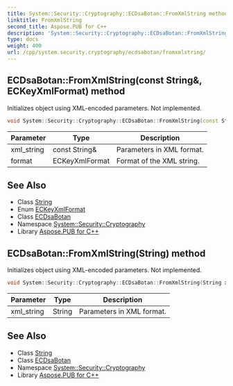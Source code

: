 ```yaml
---
title: System::Security::Cryptography::ECDsaBotan::FromXmlString method
linktitle: FromXmlString
second_title: Aspose.PUB for C++
description: 'System::Security::Cryptography::ECDsaBotan::FromXmlString method. Initializes object using XML-encoded parameters. Not implemented in C++.'
type: docs
weight: 400
url: /cpp/system.security.cryptography/ecdsabotan/fromxmlstring/
---
```

## ECDsaBotan::FromXmlString(const String\&, ECKeyXmlFormat) method


Initializes object using XML-encoded parameters. Not implemented.

```cpp
void System::Security::Cryptography::ECDsaBotan::FromXmlString(const String &xml_string, ECKeyXmlFormat format)
```


| Parameter | Type | Description |
| --- | --- | --- |
| xml_string | const String\& | Parameters in XML format. |
| format | ECKeyXmlFormat | Format of the XML string. |

## See Also

* Class [String](../../../system/string/)
* Enum [ECKeyXmlFormat](../../eckeyxmlformat/)
* Class [ECDsaBotan](../)
* Namespace [System::Security::Cryptography](../../)
* Library [Aspose.PUB for C++](../../../)
## ECDsaBotan::FromXmlString(String) method


Initializes object using XML-encoded parameters. Not implemented.

```cpp
void System::Security::Cryptography::ECDsaBotan::FromXmlString(String xml_string) override
```


| Parameter | Type | Description |
| --- | --- | --- |
| xml_string | String | Parameters in XML format. |

## See Also

* Class [String](../../../system/string/)
* Class [ECDsaBotan](../)
* Namespace [System::Security::Cryptography](../../)
* Library [Aspose.PUB for C++](../../../)
